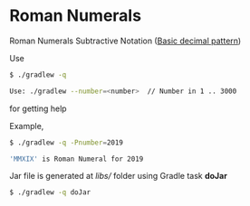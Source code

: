 # Roman Numerals

Roman Numerals Subtractive Notation ([Basic decimal pattern][1])

Use
```bash
$ ./gradlew -q

Use: ./gradlew --number=<number>  // Number in 1 .. 3000

```
for getting help

Example,
```bash
$ ./gradlew -q -Pnumber=2019

'MMXIX' is Roman Numeral for 2019

```

Jar file is generated at _libs/_ folder using Gradle task **doJar**
```bash
$ ./gradlew -q doJar
```

[1]: https://en.wikipedia.org/wiki/Roman_numerals#Basic_decimal_pattern
